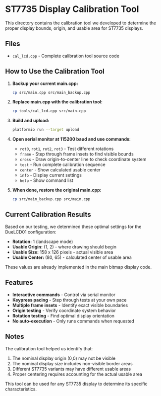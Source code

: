 # ST7735 Display Calibration Tool

This directory contains the calibration tool we developed to determine the proper display bounds, origin, and usable area for ST7735 displays.

## Files
- `cal_lcd.cpp` - Complete calibration tool source code

## How to Use the Calibration Tool

1. **Backup your current main.cpp:**
   ```bash
   cp src/main.cpp src/main_backup.cpp
   ```

2. **Replace main.cpp with the calibration tool:**
   ```bash
   cp tools/cal_lcd.cpp src/main.cpp
   ```

3. **Build and upload:**
   ```bash
   platformio run --target upload
   ```

4. **Open serial monitor at 115200 baud and use commands:**
   - `rot0`, `rot1`, `rot2`, `rot3` - Test different rotations
   - `frame` - Step through frame insets to find visible bounds
   - `cross` - Draw origin-to-center line to check coordinate system
   - `test` - Run complete calibration sequence
   - `center` - Show calculated usable center
   - `info` - Display current settings
   - `help` - Show command list

5. **When done, restore the original main.cpp:**
   ```bash
   cp src/main_backup.cpp src/main.cpp
   ```

## Current Calibration Results

Based on our testing, we determined these optimal settings for the DueLCD01 configuration:

- **Rotation:** 1 (landscape mode)
- **Usable Origin:** (1, 2) - where drawing should begin
- **Usable Size:** 158 x 126 pixels - actual visible area  
- **Usable Center:** (80, 65) - calculated center of usable area

These values are already implemented in the main bitmap display code.

## Features

- **Interactive commands** - Control via serial monitor
- **Keypress pacing** - Step through tests at your own pace
- **Multiple frame insets** - Identify exact visible boundaries
- **Origin testing** - Verify coordinate system behavior
- **Rotation testing** - Find optimal display orientation
- **No auto-execution** - Only runs commands when requested

## Notes

The calibration tool helped us identify that:
1. The nominal display origin (0,0) may not be visible
2. The nominal display size includes non-visible border areas  
3. Different ST7735 variants may have different usable areas
4. Proper centering requires accounting for the actual usable area

This tool can be used for any ST7735 display to determine its specific characteristics.